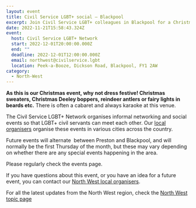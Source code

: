 ```yaml
---
layout: event
title: Civil Service LGBT+ social – Blackpool
excerpt: Join Civil Service LGBT+ colleagues in Blackpool for a Christmas social.
date: 2022-11-21T15:58:43.324Z
event:
  host: Civil Service LGBT+ Network
  start: 2022-12-01T20:00:00.000Z
  end: ""
  deadline: 2022-12-01T12:00:00.000Z
  email: northwest@civilservice.lgbt
  location: Peek-a-Booze, Dickson Road, Blackpool, FY1 2AW
category:
  - North-West
---
```

**As this is our Christmas event, why not dress festive! Christmas sweaters, Christmas Deeley boppers, reindeer antlers or fairy lights in beards etc.** There is often a cabaret and always karaoke at this venue.

The Civil Service LGBT+ Network organises informal networking and social events so that LGBT+ civil servants can meet each other. Our [local organisers](https://www.civilservice.lgbt/team) organise these events in various cities across the country.

Future events will alternate  between Preston and Blackpool, and will normally be the first Thursday of the month, but these may vary depending on whether there are any special events happening in the area.

Please regularly check the events page.

If you have questions about this event, or you have an idea for a future event, you can contact our [North West local organisers](mailto:northwest@civilservice.lgbt).

For all the latest updates from the North West region, check the [North West topic page](https://www.civilservice.lgbt/topic/north-west)